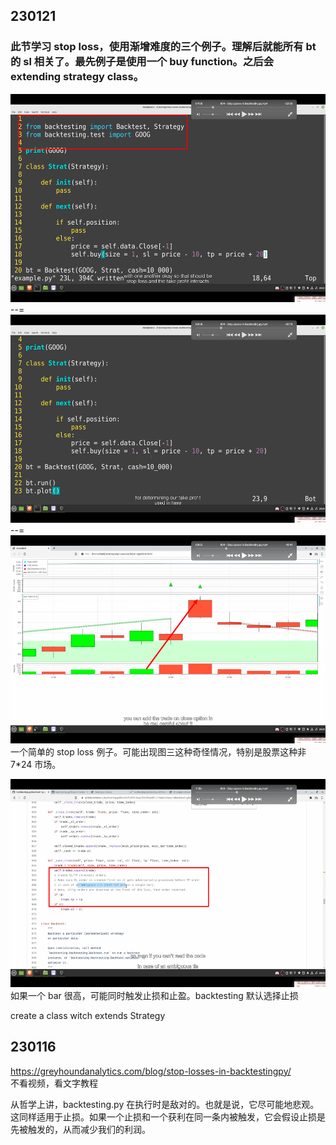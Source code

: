 ## 230121

### 此节学习 stop loss，使用渐增难度的三个例子。理解后就能所有 bt 的 sl 相关了。最先例子是使用一个 buy function。之后会 extending strategy class。

<img src='./img/2023-01-21-11-13-08.png' height=333px></img>  
--=  
<img src='./img/2023-01-21-11-12-30.png' height=333px></img>  
--=  
<img src='./img/2023-01-21-11-11-49.png' height=333px></img>  
一个简单的 stop loss 例子。可能出现图三这种奇怪情况，特别是股票这种非 7\*24 市场。

<img src='./img/2023-01-21-11-19-13.png' height=333px></img>  
如果一个 bar 很高，可能同时触发止损和止盈。backtesting 默认选择止损

create a class witch extends Strategy

## 230116

https://greyhoundanalytics.com/blog/stop-losses-in-backtestingpy/  
不看视频，看文字教程

从哲学上讲，backtesting.py 在执行时是敌对的。也就是说，它尽可能地悲观。这同样适用于止损。如果一个止损和一个获利在同一条内被触发，它会假设止损是先被触发的，从而减少我们的利润。
